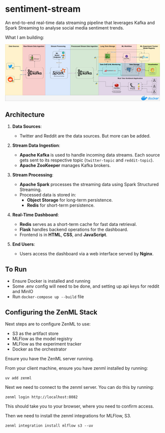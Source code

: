 # sentiment-stream
An end-to-end real-time data streaming pipeline that leverages Kafka and Spark Streaming to analyse social media sentiment trends. 

What I am building:

![alt text](images//social-media-sentiment.drawio.png)

## Architecture

1. **Data Sources**:
   - Twitter and Reddit are the data sources. But more can be added. 

2. **Stream Data Ingestion**:
   - **Apache Kafka** is used to handle incoming data streams. Each source gets sent to its respective topic  (`twitter-topic` and `reddit-topic`).
   - **Apache ZooKeeper** manages Kafka brokers.

3. **Stream Processing**:
   - **Apache Spark** processes the streaming data using Spark Structured Streaming.
   - Processed data is stored in:
     - **Object Storage** for long-term persistence.
     - **Redis** for short-term persistence.


4. **Real-Time Dashboard**:
   - **Redis** serves as a short-term cache for fast data retrieval.
   - **Flask** handles backend operations for the dashboard.
   - Frontend is in **HTML**, **CSS**, and **JavaScript**.

5. **End Users**:
   - Users access the dashboard via a web interface served by **Nginx**.


## To Run
   - Ensure Docker is installed and running
   - Some .env config will need to be done, and setting up api keys for reddit and MinIO
   - Run `docker-compose up --build` file


## Configuring the ZenML Stack
Next steps are to configure ZenML to use:
   - S3 as the artifact store
   - MLFlow as the model registry
   - MLFlow as the experiment tracker
   - Docker as the orchestrator

Ensure you have the ZenML server running.

From your client machine, ensure you have zenml installed by running:

`uv add zenml`

Next we need to connect to the zenml server. You can do this by running:

`zenml login http://localhost:8082`

This should take you to your browser, where you need to confirm access.

Then we need to install the zenml integrations for MLFlow, S3.

`zenml integration install mlflow s3 --uv`
